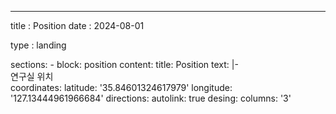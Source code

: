 ---
title : Position
date : 2024-08-01

type : landing

sections:
    - block: position
        content:
        title: Position
        text: |-
            <br> <span>연구실 위치</span></br>
        coordinates:
            latitude: '35.84601324617979'
            longitude: '127.13444961966684'
        directions: 
        autolink: true
        desing:
            columns: '3'